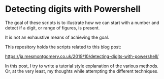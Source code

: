 # Detecting digits with Powershell

The goal of these scripts is to illustrate how we can start with a number and detect if a digit, or range of figures, is present.

It is not an exhaustive means of achieving the goal. 

This repository holds the scripts related to this blog post:

https://ja.mesmontgomery.co.uk/2019/10/detecting-digits-with-powershell/

In this post, I try to write a tutorial style explanation of the various methods. Or, at the very least, my thoughts while attempting the different techniques.
